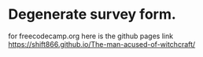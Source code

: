 # Degenerate survey form.
for freecodecamp.org
here is the github pages link https://shift866.github.io/The-man-acused-of-witchcraft/

